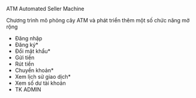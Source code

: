 ATM Automated Seller Machine

Chương trình mô phỏng cây ATM và phát triển thêm một số chức năng mở rộng
- Đăng nhập
- Đăng ký*
- Đổi mật khẩu*
- Gửi tiền
- Rút tiền
- Chuyển khoản*
- Xem lịch sử giao dịch*
- Xem số dư tài khoản
- TK ADMIN
